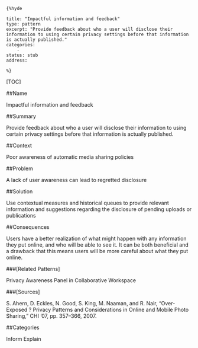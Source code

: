     {%hyde

    title: "Impactful information and feedback"
    type: pattern
    excerpt: "Provide feedback about who a user will disclose their information to using certain privacy settings before that information is actually published."
    categories:
        - 
    status: stub
    address:

    %}

[TOC]


##Name
<!--Primary name the pattern is known by.-->

Impactful information and feedback

<!--###[Also Known As]-->
<!-- All other names the pattern is known by.-->



##Summary
<!-- One short paragraph summarising the pattern.-->

Provide feedback about who a user will disclose their information to using certain privacy settings before that information is actually published.

##Context
<!-- The situations in which the pattern may apply.-->

Poor awareness of automatic media sharing policies

##Problem
<!-- The problem a pattern addresses, including a list of forces describing why a problem might be difficult to solve.-->

A lack of user awareness can lead to regretted disclosure

##Solution
<!-- A concise description of how the pattern addresses the problem.-->

Use contextual measures and historical queues to provide relevant information and suggestions regarding the disclosure of pending uploads or publications

<!--###[Structure]-->
<!--A detailed specification of the structural aspects of the pattern. A class diagram if applicable.-->



<!--###[Implementation]-->
<!--Guidelines for implementing the pattern; code fragments; suggested PETS; policy fragments.-->



##Consequences
<!--The advantages (benefits) and disadvantages (liabilities) of applying the pattern.-->

Users have a better realization of what might happen with any information they put online, and who will be able to see it. It can be both beneficial and a drawback that this means users will be more careful about what they put online.

<!--###[Constraints]-->
<!-- limitations as a consequence of applying the pattern.-->



<!--##Examples-->
<!--Motivational example to see how the pattern is applied.-->



<!--###[Known Uses]-->
<!-- Pointers to various applications of the pattern.-->



<!--##See Also-->
<!-- Any pointers to relevant information, not contained in the subfields below.-->



###[Related Patterns]
<!-- Supporting and conflicting patterns-->

Privacy Awareness Panel in Collaborative Workspace

###[Sources]
<!-- References to the original source of the pattern.-->

S. Ahern, D. Eckles, N. Good, S. King, M. Naaman, and R. Nair, “Over-Exposed ? Privacy Patterns and Considerations in Online and Mobile Photo Sharing,” CHI ’07, pp. 357–366, 2007.

<!--##General Comments-->
<!-- Separate discussion on the pattern.-->



##Categories
<!-- Placeholder for future agreed upon categories as per collaboration's evaluation.-->
Inform
Explain

<!--##Tags-->
<!-- User definable descriptors for additional correlation.-->




